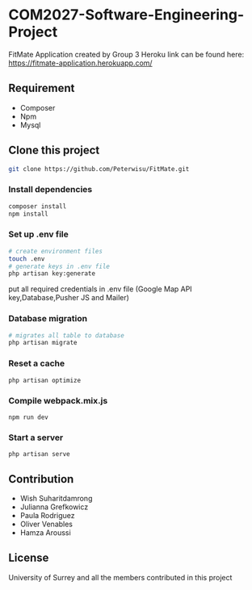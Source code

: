 # COM2027-Software-Engineering-Project
   FitMate Application created by Group 3
   Heroku link can be found here: https://fitmate-application.herokuapp.com/

## Requirement
- Composer
- Npm
- Mysql



## Clone this project



```bash
git clone https://github.com/Peterwisu/FitMate.git
```

### Install dependencies

```bash
composer install 
npm install
```

### Set up .env file
```bash
# create environment files
touch .env
# generate keys in .env file
php artisan key:generate
```
put all required credentials in .env file (Google Map API key,Database,Pusher JS and Mailer)

### Database migration
```bash
# migrates all table to database
php artisan migrate
```

### Reset a cache
```
php artisan optimize
```

### Compile webpack.mix.js
```
npm run dev
```
### Start a server
```
php artisan serve
```




## Contribution
- Wish Suharitdamrong
- Julianna Grefkowicz
- Paula Rodriguez
- Oliver Venables
- Hamza Aroussi

## License
University of Surrey and all the members contributed in this project
